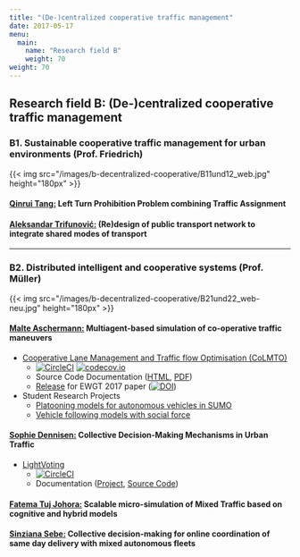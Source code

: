 ```yaml
---
title: "(De-)centralized cooperative traffic management"
date: 2017-05-17
menu:
  main:
    name: "Research field B"
    weight: 70
weight: 70
---
```


## Research field B: (De-)centralized cooperative traffic management

### B1. Sustainable cooperative traffic management for urban environments (Prof. Friedrich)

{{< img src="/images/b-decentralized-cooperative/B11und12_web.jpg" height="180px" >}}

#### [Qinrui Tang:](/) Left Turn Prohibition Problem combining Traffic Assignment

#### [Aleksandar Trifunović:](/) (Re)design of public transport network to integrate shared modes of transport

---

### B2. Distributed intelligent and cooperative systems (Prof. Müller)

{{< img src="/images/b-decentralized-cooperative/B21und22_web-neu.jpg" height="180px" >}}

#### [Malte Aschermann:](https://github.com/masc) Multiagent-based simulation of co-operative traffic maneuvers

* [Cooperative Lane Management and Traffic flow Optimisation (CoLMTO)](https://github.com/SocialCars/colmto)
  * [![CircleCI](https://circleci.com/gh/SocialCars/colmto/tree/master.svg?style=shield)](https://circleci.com/gh/SocialCars/colmto/tree/master)
[![codecov.io](https://codecov.io/github/SocialCars/colmto/coverage.svg?branch=master)](https://codecov.io/github/SocialCars/colmto)
  * Source Code Documentation ([HTML](http://socialcars.github.io/colmto/docs/sources/index.html), [PDF](http://socialcars.github.io/colmto/docs/CoLMTO-doc.pdf))
  * [Release](https://github.com/SocialCars/colmto/releases/tag/v0.1.1) for EWGT 2017 paper ([![DOI](https://zenodo.org/badge/DOI/10.5281/zenodo.495428.svg)](https://doi.org/10.5281/zenodo.495428))
* Student Research Projects
  * [Platooning models for autonomous vehicles in SUMO](https://github.com/sinziana-sebe/sumo)
  * [Vehicle following models with social force](https://github.com/TranKhacDat/SocialForceVehicles)

#### [Sophie Dennisen:](https://github.com/sdennisen) Collective Decision-Making Mechanisms in Urban Traffic

* [LightVoting](https://github.com/SocialCars/LightVoting)
  * [![CircleCI](https://circleci.com/gh/SocialCars/LightVoting/tree/master.svg?style=shield)](https://circleci.com/gh/SocialCars/LightVoting/tree/master)
  * Documentation ([Project](http://socialcars.github.io/LightVoting/), [Source Code](http://socialcars.github.io/LightVoting/sources/index.html))


#### [Fatema Tuj Johora:](https://github.com/Fatema080136) Scalable micro-simulation of Mixed Traffic based on cognitive and hybrid models


#### [Sinziana Sebe:](https://github.com/sinziana-sebe) Collective decision-making for online coordination of same day delivery with mixed autonomous fleets
